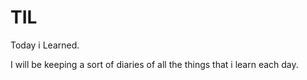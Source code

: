 # TIL

Today i Learned.

I will be keeping a sort of diaries of all the things that i learn each day.
